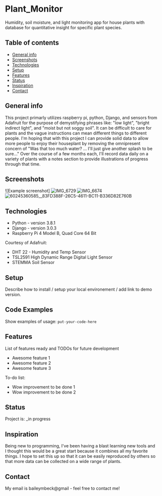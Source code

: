 # Plant_Monitor
Humidity, soil moisture, and light monitoring app for house plants with database for quantitative insight for specific plant species.

## Table of contents
* [General info](#general-info)
* [Screenshots](#screenshots)
* [Technologies](#technologies)
* [Setup](#setup)
* [Features](#features)
* [Status](#status)
* [Inspiration](#inspiration)
* [Contact](#contact)

## General info
This project primarly utilizes raspberry pi, python, Django, and sensors
from Adafruit for the purpose of demystifying phrases like: "low light", 
"bright indirect light", and "moist but not soggy soil". It can be difficult
to care for plants and the vague instructions can mean different things to
different people. I'm hoping that with this project I can provide solid
data to allow more people to enjoy their houseplant by removing the 
omnipresent concern of "Was that too much water? ... I'll just give another 
splash to be sure..."
Over the course of a few months each, I'll record data daily on a variety of plants with a notes section to provide illustrations of progress through that time. 

## Screenshots
![Example screenshot]
![IMG_6729](https://user-images.githubusercontent.com/54076839/73980745-83495f80-48f6-11ea-928c-caeddc93d8ff.jpg)
![IMG_6674](https://user-images.githubusercontent.com/54076839/73980882-bab80c00-48f6-11ea-8424-d9293f56d417.JPG)
![60245360585__83FD388F-26C5-4611-BC11-B336D82E760B](https://user-images.githubusercontent.com/54076839/73980948-d58a8080-48f6-11ea-9bfb-a6623692160d.JPG)

## Technologies
* Python - version 3.8.1
* Django - version 3.0.3
* Raspberry Pi 4 Model B, Quad Core 64 Bit

Courtesy of Adafruit:
* DHT 22 - Humidity and Temp Sensor
* TSL2591 High Dynamic Range Digital Light Sensor
* STEMMA Soil Sensor

## Setup
Describe how to install / setup your local environement / add link to demo version.

## Code Examples
Show examples of usage:
`put-your-code-here`

## Features
List of features ready and TODOs for future development
* Awesome feature 1
* Awesome feature 2
* Awesome feature 3

To-do list:
* Wow improvement to be done 1
* Wow improvement to be done 2

## Status
Project is: _in progress

## Inspiration
Being new to programming, I've been having a blast learning new tools and I thought this would be a great start because it combines all my favorite things. I hope to set this up so that it can be easily reproduced by others so that more data can be collected on a wide range of plants.

## Contact
My email is baileymbeck@gmail - feel free to contact me!
